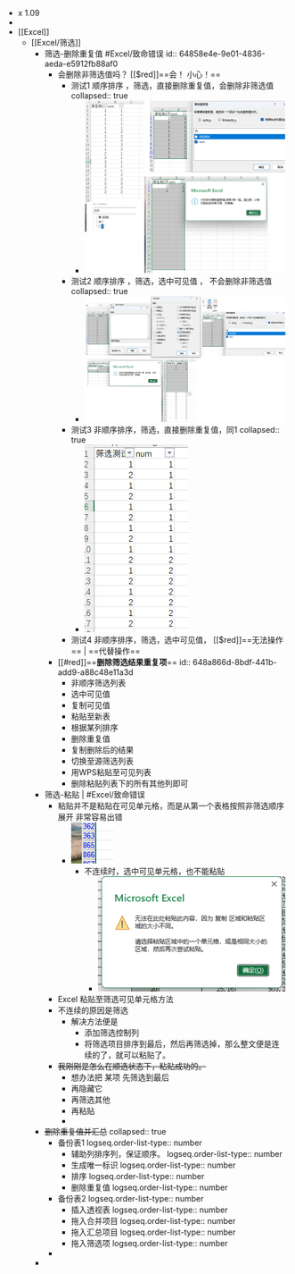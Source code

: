 - x 1.09
-
- [[Excel]]
	- [[Excel/筛选]]
		- 筛选-删除重复值 #Excel/致命错误
		  id:: 64858e4e-9e01-4836-aeda-e5912fb88af0
			- 会删除非筛选值吗？  [[$red]]==会！ 小心！==
				- 测试1 顺序排序 ，筛选，直接删除重复值，会删除非筛选值
				  collapsed:: true
					- ![image.png](../assets/image_1686799602366_0.png)
				- 测试2 顺序排序 ，筛选，选中可见值 ， 不会删除非筛选值
				  collapsed:: true
					- ![image.png](../assets/image_1686799523529_0.png)
				- 测试3 非顺序排序，筛选，直接删除重复值，同1
				  collapsed:: true
					- ![image.png](../assets/image_1686800016672_0.png)
				- 测试4 非顺序排序，筛选，选中可见值， [[$red]]==无法操作==  | ==代替操作==
			- [[#red]]==**删除筛选结果重复项**==
			  id:: 648a866d-8bdf-441b-add9-a88c48e11a3d
				- 非顺序筛选列表
				- 选中可见值
				- 复制可见值
				- 粘贴至新表
				- 根据某列排序
				- 删除重复值
				- 复制删除后的结果
				- 切换至源筛选列表
				- 用WPS粘贴至可见列表
				- 删除粘贴列表下的所有其他列即可
		- 筛选-粘贴 | #Excel/致命错误
			- 粘贴并不是粘贴在可见单元格，而是从第一个表格按照非筛选顺序展开 非常容易出错
				- ![image.png](../assets/image_1686803694174_0.png)
					- 不连续时，选中可见单元格，也不能粘贴
						- ![image.png](../assets/image_1686804622240_0.png)
			- Excel 粘贴至筛选可见单元格方法
			- 不连续的原因是筛选
				- 解决方法便是
					- 添加筛选控制列
					- 将筛选项目排序到最后，然后再筛选掉，那么整文便是连续的了，就可以粘贴了。
			- ~~我刚刚是怎么在顺选状态下，粘贴成功的。~~
				- 想办法把 某项 先筛选到最后
				- 再隐藏它
				- 再筛选其他
				- 再粘贴
				-
		- ~~删除重复值并汇总~~
		  collapsed:: true
			- 备份表1
			  logseq.order-list-type:: number
				- 辅助列排序列，保证顺序。
				  logseq.order-list-type:: number
				- 生成唯一标识
				  logseq.order-list-type:: number
				- 排序
				  logseq.order-list-type:: number
				- 删除重复值
				  logseq.order-list-type:: number
			- 备份表2
			  logseq.order-list-type:: number
				- 插入透视表
				  logseq.order-list-type:: number
				- 拖入合并项目
				  logseq.order-list-type:: number
				- 拖入汇总项目
				  logseq.order-list-type:: number
				- 拖入筛选项
				  logseq.order-list-type:: number
			-
		-
